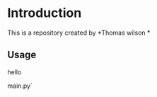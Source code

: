 

# Introduction


This is a repository created by *Thomas wilson *


## Usage


hello


main.py`

 

```
